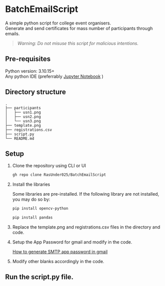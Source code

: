 # BatchEmailScript

A simple python script for college event organisers.<br>
Generate and send certificates for mass number of participants through emails.

> *Warning: Do not misuse this script for malicious intentions.*

## Pre-requisites

Python version: 3.10.15+<br>
Any python IDE (preferrably [Jupyter Notebook](https://jupyter.org/install) )

## Directory structure

```
.
├── participants
│   ├── usn1.png
│   ├── usn2.png
│   └── usn3.png
├── template.png
├── registrations.csv
├── script.py
└── README.md
```

## Setup

1. Clone the repository using CLI or UI

   ```bash
   gh repo clone RasUnder025/BatchEmailScript
   ```

2. Install the libraries
  
   Some libraries are pre-installed. If the following library are not installed, you may do so by:

   ```bash
   pip install opencv-python
   ```

   ```bash
   pip install pandas
   ```

3. Replace the template.png and registrations.csv files in the directory and code.

4. Setup the App Password for gmail and modify in the code.
   
   [How to generate SMTP app password in gmail](https://medium.com/rails-to-rescue/how-to-set-up-smtp-credentials-with-gmail-for-your-app-send-email-cf236d11087d)

5. Modify other blanks accordingly in the code.

## Run the script.py file.
